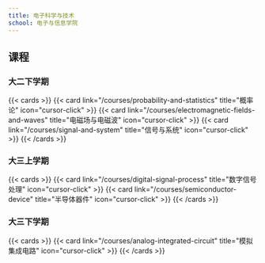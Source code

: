 ```yaml
---
title: 电子科学与技术
school: 电子与信息学院
---
```


## 课程

### 大二下学期

{{< cards >}}
    {{< card link="/courses/probability-and-statistics" title="概率论" icon="cursor-click" >}}
    {{< card link="/courses/electromagnetic-fields-and-waves" title="电磁场与电磁波" icon="cursor-click" >}}
    {{< card link="/courses/signal-and-system" title="信号与系统" icon="cursor-click" >}}
{{< /cards >}}

### 大三上学期

{{< cards >}}
    {{< card link="/courses/digital-signal-process" title="数字信号处理" icon="cursor-click" >}}
    {{< card link="/courses/semiconductor-device" title="半导体器件" icon="cursor-click" >}}
{{< /cards >}}

### 大三下学期

{{< cards >}}
    {{< card link="/courses/analog-integrated-circuit" title="模拟集成电路" icon="cursor-click" >}}
{{< /cards >}}
